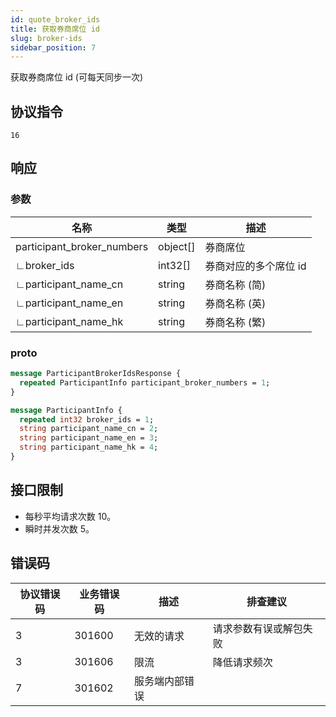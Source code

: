 ```yaml
---
id: quote_broker_ids
title: 获取券商席位 id
slug: broker-ids
sidebar_position: 7
---
```


获取券商席位 id (可每天同步一次)

## 协议指令

```
16
```

## 响应

### 参数

| 名称                       | 类型     | 描述                  |
| -------------------------- | -------- | --------------------- |
| participant_broker_numbers | object[] | 券商席位              |
| ∟broker_ids                | int32[]  | 券商对应的多个席位 id |
| ∟participant_name_cn       | string   | 券商名称 (简)         |
| ∟participant_name_en       | string   | 券商名称 (英)         |
| ∟participant_name_hk       | string   | 券商名称 (繁)         |

### proto

```protobuf
message ParticipantBrokerIdsResponse {
  repeated ParticipantInfo participant_broker_numbers = 1;
}

message ParticipantInfo {
  repeated int32 broker_ids = 1;
  string participant_name_cn = 2;
  string participant_name_en = 3;
  string participant_name_hk = 4;
}
```

## 接口限制

- 每秒平均请求次数 10。
- 瞬时并发次数 5。

## 错误码

| 协议错误码 | 业务错误码 | 描述           | 排查建议               |
| ---------- | ---------- | -------------- | ---------------------- |
| 3          | 301600     | 无效的请求     | 请求参数有误或解包失败 |
| 3          | 301606     | 限流           | 降低请求频次           |
| 7          | 301602     | 服务端内部错误 |                        |

